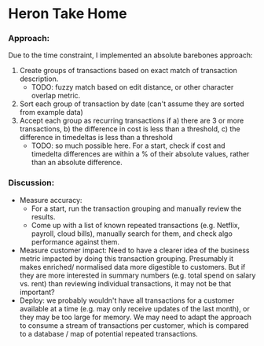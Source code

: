 # Heron Take Home

### Approach:

Due to the time constraint, I implemented an absolute barebones approach:

1) Create groups of transactions based on exact match of transaction description.
    * TODO: fuzzy match based on edit distance, or other character overlap metric. 
2) Sort each group of transaction by date (can't assume they are sorted from example data)
3) Accept each group as recurring transactions if a) there are 3 or more transactions, b) the difference in cost is less than a threshold, c) the difference in timedeltas is less than a threshold
    * TODO: so much possible here.  For a start, check if cost and timedelta differences are within a % of their absolute values, rather than an absolute difference.

### Discussion:
* Measure accuracy: 
    * For a start, run the transaction grouping and manually review the results. 
    * Come up with a list of known repeated transactions (e.g. Netflix, payroll, cloud bills), manually search for them, and check algo performance against them.
* Measure customer impact: Need to have a clearer idea of the business metric impacted by doing this transaction grouping.  Presumably it makes enriched/ normalised data more digestible to customers.  But if they are more interested in summary numbers (e.g. total spend on salary vs. rent) than reviewing individual transactions, it may not be that important?
* Deploy: we probably wouldn't have all transactions for a customer available at a time (e.g. may only receive updates of the last month), or they may be too large for memory. We may need to adapt the approach to consume a stream of transactions per customer, which is compared to a database / map of potential repeated transactions.

